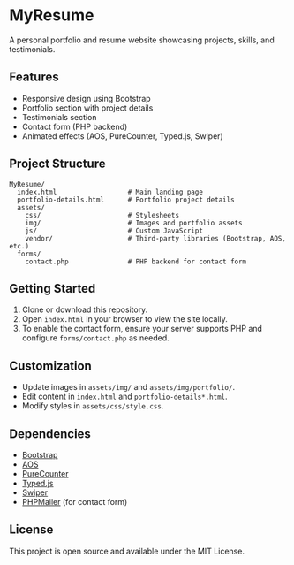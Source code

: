 # MyResume

A personal portfolio and resume website showcasing projects, skills, and testimonials.

## Features
- Responsive design using Bootstrap
- Portfolio section with project details
- Testimonials section
- Contact form (PHP backend)
- Animated effects (AOS, PureCounter, Typed.js, Swiper)

## Project Structure
```
MyResume/
  index.html                  # Main landing page
  portfolio-details.html      # Portfolio project details
  assets/
    css/                      # Stylesheets
    img/                      # Images and portfolio assets
    js/                       # Custom JavaScript
    vendor/                   # Third-party libraries (Bootstrap, AOS, etc.)
  forms/
    contact.php               # PHP backend for contact form
```

## Getting Started
1. Clone or download this repository.
2. Open `index.html` in your browser to view the site locally.
3. To enable the contact form, ensure your server supports PHP and configure `forms/contact.php` as needed.

## Customization
- Update images in `assets/img/` and `assets/img/portfolio/`.
- Edit content in `index.html` and `portfolio-details*.html`.
- Modify styles in `assets/css/style.css`.

## Dependencies
- [Bootstrap](https://getbootstrap.com/)
- [AOS](https://michalsnik.github.io/aos/)
- [PureCounter](https://github.com/srexi/purecounterjs)
- [Typed.js](https://mattboldt.com/demos/typed-js/)
- [Swiper](https://swiperjs.com/)
- [PHPMailer](https://github.com/PHPMailer/PHPMailer) (for contact form)

## License
This project is open source and available under the MIT License.
